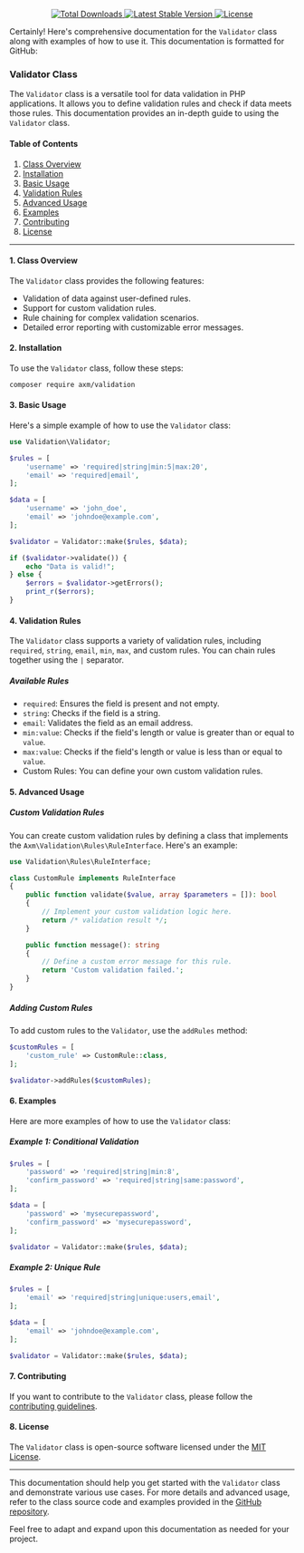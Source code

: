 <p align="center">
    <a href="https://packagist.org/packages/axm/validation">
        <img src="https://poser.pugx.org/axm/validation/d/total.svg" alt="Total Downloads">
    </a>
    <a href="https://packagist.org/packages/axm/validation">
        <img src="https://poser.pugx.org/axm/validation/v/stable.svg" alt="Latest Stable Version">
    </a>
    <a href="https://packagist.org/packages/axm/validation">
        <img src="https://poser.pugx.org/axm/validation/license.svg" alt="License">
    </a>
</p>

Certainly! Here's comprehensive documentation for the `Validator` class along with examples of how to use it. This documentation is formatted for GitHub:

### Validator Class

The `Validator` class is a versatile tool for data validation in PHP applications. It allows you to define validation rules and check if data meets those rules. This documentation provides an in-depth guide to using the `Validator` class.

#### Table of Contents

1. [Class Overview](#class-overview)
2. [Installation](#installation)
3. [Basic Usage](#basic-usage)
4. [Validation Rules](#validation-rules)
5. [Advanced Usage](#advanced-usage)
6. [Examples](#examples)
7. [Contributing](#contributing)
8. [License](#license)

---

#### 1. Class Overview

The `Validator` class provides the following features:

- Validation of data against user-defined rules.
- Support for custom validation rules.
- Rule chaining for complex validation scenarios.
- Detailed error reporting with customizable error messages.

#### 2. Installation

To use the `Validator` class, follow these steps:

```bash
composer require axm/validation
```

#### 3. Basic Usage

Here's a simple example of how to use the `Validator` class:

```php
use Validation\Validator;

$rules = [
    'username' => 'required|string|min:5|max:20',
    'email' => 'required|email',
];

$data = [
    'username' => 'john_doe',
    'email' => 'johndoe@example.com',
];

$validator = Validator::make($rules, $data);

if ($validator->validate()) {
    echo "Data is valid!";
} else {
    $errors = $validator->getErrors();
    print_r($errors);
}
```

#### 4. Validation Rules

The `Validator` class supports a variety of validation rules, including `required`, `string`, `email`, `min`, `max`, and custom rules. You can chain rules together using the `|` separator.

##### Available Rules

- `required`: Ensures the field is present and not empty.
- `string`: Checks if the field is a string.
- `email`: Validates the field as an email address.
- `min:value`: Checks if the field's length or value is greater than or equal to `value`.
- `max:value`: Checks if the field's length or value is less than or equal to `value`.
- Custom Rules: You can define your own custom validation rules.

#### 5. Advanced Usage

##### Custom Validation Rules

You can create custom validation rules by defining a class that implements the `Axm\Validation\Rules\RuleInterface`. Here's an example:

```php
use Validation\Rules\RuleInterface;

class CustomRule implements RuleInterface
{
    public function validate($value, array $parameters = []): bool
    {
        // Implement your custom validation logic here.
        return /* validation result */;
    }

    public function message(): string
    {
        // Define a custom error message for this rule.
        return 'Custom validation failed.';
    }
}
```

##### Adding Custom Rules

To add custom rules to the `Validator`, use the `addRules` method:

```php
$customRules = [
    'custom_rule' => CustomRule::class,
];

$validator->addRules($customRules);
```

#### 6. Examples

Here are more examples of how to use the `Validator` class:

##### Example 1: Conditional Validation

```php
$rules = [
    'password' => 'required|string|min:8',
    'confirm_password' => 'required|string|same:password',
];

$data = [
    'password' => 'mysecurepassword',
    'confirm_password' => 'mysecurepassword',
];

$validator = Validator::make($rules, $data);
```

##### Example 2: Unique Rule

```php
$rules = [
    'email' => 'required|string|unique:users,email',
];

$data = [
    'email' => 'johndoe@example.com',
];

$validator = Validator::make($rules, $data);
```

#### 7. Contributing

If you want to contribute to the `Validator` class, please follow the [contributing guidelines](https://github.com/axm/validation/blob/main/CONTRIBUTING.md).

#### 8. License

The `Validator` class is open-source software licensed under the [MIT License](https://github.com/axm/validation/blob/main/LICENSE).

---

This documentation should help you get started with the `Validator` class and demonstrate various use cases. For more details and advanced usage, refer to the class source code and examples provided in the [GitHub repository](https://github.com/axm/validation).

Feel free to adapt and expand upon this documentation as needed for your project.
